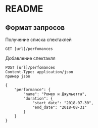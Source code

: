 # README

## Формат запросов

Получение списка спектаклей
```
GET [url]/perfomances
```

Добавление спектакля

```
POST [url]/perfomances
Content-Type: application/json
пример json

{
	"performance": {
		"name": "Ромео и Джульетта",
		"duration": {
			"start_date": "2018-07-30", 
			"end_date": "2018-08-31"
		}
	}
}
```